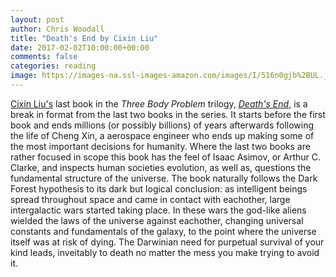 ```yaml
---
layout: post
author: Chris Woodall
title: "Death's End by Cixin Liu"
date: 2017-02-02T10:00:00+00:00
comments: false
categories: reading
image: https://images-na.ssl-images-amazon.com/images/I/516n0gjb%2BUL._SX328_BO1,204,203,200_.jpg
---
```


[Cixin Liu's](https://en.wikipedia.org/wiki/Liu_Cixin) last book in the _Three Body Problem_ trilogy, [_Death's End_](http://amzn.to/2kXNeoJ), is a break in format from the last two books in the series. It starts before the first book and ends
millions (or possibly billions) of years afterwards following the life of Cheng Xin, a aerospace engineer who ends up making some of the most important decisions for humanity. Where the last two books are rather focused in scope this book has the feel of Isaac Asimov, or Arthur C. Clarke, and inspects human societies evolution, as well as, questions the fundamental structure of the universe. The book naturally follows the Dark Forest hypothesis to its dark but logical conclusion: as intelligent beings spread throughout space and came in contact with eachother, large intergalactic wars started taking place. In these wars the god-like aliens wielded the laws of the universe against eachother, changing universal constants and fundamentals of the galaxy, to the point where the universe itself was at risk of dying. The Darwinian need for purpetual survival of your kind leads, inveitably to death no matter the mess you make trying to avoid it.
